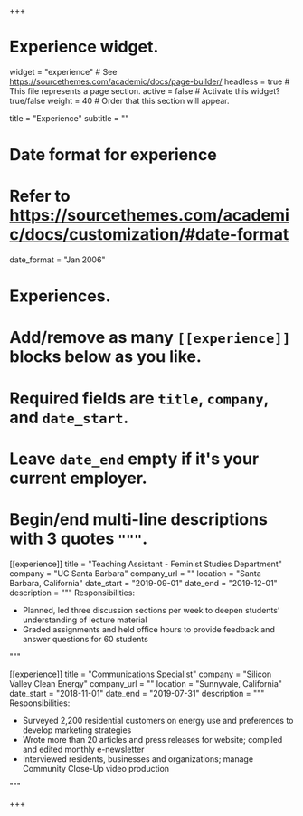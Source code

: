 +++
# Experience widget.
widget = "experience"  # See https://sourcethemes.com/academic/docs/page-builder/
headless = true  # This file represents a page section.
active = false  # Activate this widget? true/false
weight = 40  # Order that this section will appear.

title = "Experience"
subtitle = ""

# Date format for experience
#   Refer to https://sourcethemes.com/academic/docs/customization/#date-format
date_format = "Jan 2006"

# Experiences.
#   Add/remove as many `[[experience]]` blocks below as you like.
#   Required fields are `title`, `company`, and `date_start`.
#   Leave `date_end` empty if it's your current employer.
#   Begin/end multi-line descriptions with 3 quotes `"""`.
[[experience]]
  title = "Teaching Assistant - Feminist Studies Department"
  company = "UC Santa Barbara"
  company_url = ""
  location = "Santa Barbara, California"
  date_start = "2019-09-01"
  date_end = "2019-12-01"
  description = """
  Responsibilities:
  
  * Planned,	led	three	discussion	sections	per	week	to	deepen	students’	understanding	of	lecture	material
  * Graded assignments	and	held	office	hours	to	provide	feedback	and	answer	questions	for	60	students

  """

[[experience]]
  title = "Communications Specialist"
  company = "Silicon Valley Clean Energy"
  company_url = ""
  location = "Sunnyvale, California"
  date_start = "2018-11-01"
  date_end = "2019-07-31"
  description = """
  Responsibilities: 
  
  * Surveyed	2,200	residential	customers on	energy	use	and	preferences to develop	marketing	strategies
  * Wrote	more	than	20	articles	and	press	releases	for	website;	compiled and	edited monthly	e-newsletter
  * Interviewed residents,	businesses	and	organizations;	manage	Community	Close-Up	video	production
  
  """

+++

